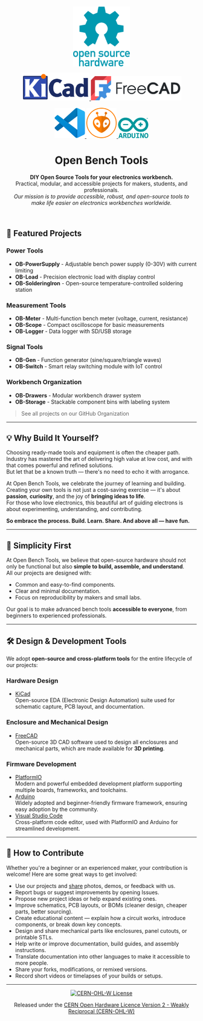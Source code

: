 <p align="center">
  <a href="https://oshwa.org/">
    <img src="assets/OSHW.png" alt="Open Bench Tools Logo" width="150">
  </a>
</p>

<p align="center">
  <a href="https://www.kicad.org/">
    <img src="assets/KiCad.png" alt="KiCad" width="180">
  </a>
  <a href="https://www.freecad.org/">
    <img src="assets/FreeCAD.png" alt="FreeCAD" width="240">
  </a>
  <br><br>
  <a href="https://code.visualstudio.com/">
    <img src="assets/VScode.png" alt="Visual Studio Code" width="80">
  </a>
  <a href="https://platformio.org/">
    <img src="assets/PlatformIO.png" alt="PlatformIO" width="80">
  </a>
  <a href="https://www.arduino.cc/">
    <img src="assets/Arduino.png" alt="Arduino" width="80">
  </a>
</p>


<h1 align="center">Open Bench Tools</h1>

<p align="center">
  <strong>DIY Open Source Tools for your electronics workbench.</strong><br>
  Practical, modular, and accessible projects for makers, students, and professionals.<br>
  <em>Our mission is to provide accessible, robust, and open-source tools to make life easier on electronics workbenches worldwide.</em>
</p>
</br>




## 🚀 Featured Projects

### Power Tools
- **OB-PowerSupply** - Adjustable bench power supply (0-30V) with current limiting
- **OB-Load** - Precision electronic load with display control
- **OB-SolderingIron** - Open-source temperature-controlled soldering station

### Measurement Tools
- **OB-Meter** - Multi-function bench meter (voltage, current, resistance)
- **OB-Scope** - Compact oscilloscope for basic measurements
- **OB-Logger** - Data logger with SD/USB storage

### Signal Tools
- **OB-Gen** - Function generator (sine/square/triangle waves)
- **OB-Switch** - Smart relay switching module with IoT control

### Workbench Organization
- **OB-Drawers** - Modular workbench drawer system
- **OB-Storage** - Stackable component bins with labeling system

> See all projects on our GitHub Organization

---

## 💡 Why Build It Yourself?

Choosing ready-made tools and equipment is often the cheaper path. Industry has mastered the art of delivering high value at low cost, and with that comes powerful and refined solutions.  
But let that be a known truth — there's no need to echo it with arrogance.

At Open Bench Tools, we celebrate the journey of learning and building. Creating your own tools is not just a cost-saving exercise — it's about **passion**, **curiosity**, and the joy of **bringing ideas to life**.  
For those who love electronics, this beautiful art of guiding electrons is about experimenting, understanding, and contributing.

**So embrace the process. Build. Learn. Share. And above all — have fun.**

---

## 🔧 Simplicity First

At Open Bench Tools, we believe that open-source hardware should not only be functional but also **simple to build, assemble, and understand**.  
All our projects are designed with:
- Common and easy-to-find components.
- Clear and minimal documentation.
- Focus on reproducibility by makers and small labs.

Our goal is to make advanced bench tools **accessible to everyone**, from beginners to experienced professionals.

---

## 🛠 Design & Development Tools

We adopt **open-source and cross-platform tools** for the entire lifecycle of our projects:

### Hardware Design
- [KiCad](https://www.kicad.org/)  
  Open-source EDA (Electronic Design Automation) suite used for schematic capture, PCB layout, and documentation.

### Enclosure and Mechanical Design
- [FreeCAD](https://www.freecad.org/)  
  Open-source 3D CAD software used to design all enclosures and mechanical parts, which are made available for **3D printing**.

### Firmware Development
- [PlatformIO](https://platformio.org/)  
  Modern and powerful embedded development platform supporting multiple boards, frameworks, and toolchains.
- [Arduino](https://arduino.cc/)  
  Widely adopted and beginner-friendly firmware framework, ensuring easy adoption by the community.
- [Visual Studio Code](https://code.visualstudio.com/)  
  Cross-platform code editor, used with PlatformIO and Arduino for streamlined development.

---

## 🤝 How to Contribute

Whether you're a beginner or an experienced maker, your contribution is welcome! Here are some great ways to get involved:

- Use our projects and [share](mailto:tiagodepaulasilva@gmail.com) photos, demos, or feedback with us.
- Report bugs or suggest improvements by opening Issues.
- Propose new project ideas or help expand existing ones.
- Improve schematics, PCB layouts, or BOMs (cleaner design, cheaper parts, better sourcing).
- Create educational content — explain how a circuit works, introduce components, or break down key concepts.
- Design and share mechanical parts like enclosures, panel cutouts, or printable STLs.
- Help write or improve documentation, build guides, and assembly instructions.
- Translate documentation into other languages to make it accessible to more people.
- Share your forks, modifications, or remixed versions.
- Record short videos or timelapses of your builds or setups.

---

<p align="center">
  <a href="LICENSE">
    <img src="https://img.shields.io/badge/License-CERN--OHL--W-blue.svg" alt="CERN-OHL-W License">
  </a>
</p>

<p align="center">
  Released under the <a href="LICENSE">CERN Open Hardware Licence Version 2 - Weakly Reciprocal (CERN-OHL-W)</a>
</p>

